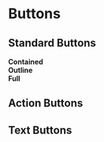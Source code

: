 # Buttons

## Standard Buttons

<section class="mds">
  <div class="flex flex-row flex-nowrap justify-between mt-10">
    <div style="width: 47%;">
      <strong>Contained</strong>
      <div class="my-5">
        <mx-button value="button" />
      </div>
      <div class="my-5">
        <mx-button value="Disabled button" disabled />
      </div>
      <div class="my-5">
        <mx-button value="XL button" xl />
      </div>
      <div class="my-5">
        <mx-button value="XL Disabled button" disabled xl />
      </div>
       <div class="my-5">
        <mx-button value="Button as Link" href="https://google.com" target="_blank" />
      </div>
    </div>
    <div style="width: 47%;">
      <strong>Outline</strong>
      <div class="my-5">
        <mx-button value="Outlined button" type="outlined" />
      </div>
      <div class="my-5">
        <mx-button value="Outlined button" type="outlined" disabled />
      </div>
      <div class="my-5">
        <mx-button value="XL outlined button" type="outlined" xl />
      </div>
      <div class="my-5">
        <mx-button value="XL Disabled outlined button" type="outlined" disabled xl />
      </div>
      <div class="my-5">
        <mx-button value="Button as Link" type="outlined" href="https://google.com" target="_blank" />
      </div>
    </div>
  </div>
  <div>
    <strong>Full</strong>
    <div class="my-5">
      <mx-button value="button" full />
    </div>
    <div class="my-5">
      <mx-button value="XL button" xl full />
    </div>
    <div class="my-5">
      <mx-button value="Outlined button" type="outlined" full />
    </div>
    <div class="my-5">
      <mx-button value="Outlined button" type="outlined" full xl />
    </div>
  </div>
</section>

## Action Buttons

<section class="mds">
  <div class="my-5">
    <mx-button value="button" type="action" />
  </div>
  <div class="my-5">
    <mx-button value="button with icon" type="action" icon-left="ph-apple-logo" />
  </div>
  <div class="my-5">
    <mx-button value="disabled" type="action" disabled />
  </div>
</section>

## Text Buttons

<section class="mds">
  <div class="my-5">
    <mx-button value="button" type="text" />
  </div>
  <div class="my-5">
    <mx-button value="button with icon" type="text" icon-left="ph-apple-logo" />
  </div>
  <div class="my-5">
    <mx-button value="disabled" type="text" disabled />
  </div>
</section>
